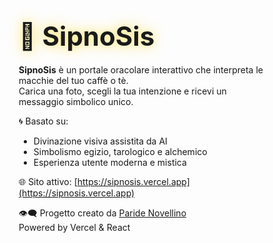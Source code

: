   # 🔮 SipnoSis

**SipnoSis** è un portale oracolare interattivo che interpreta le macchie del tuo caffè o tè.  
Carica una foto, scegli la tua intenzione e ricevi un messaggio simbolico unico.

🌀 Basato su:
- Divinazione visiva assistita da AI
- Simbolismo egizio, tarologico e alchemico
- Esperienza utente moderna e mistica

🌐 Sito attivo: [https://sipnosis.vercel.app](https://sipnosis.vercel.app)

👁‍🗨 Progetto creato da [Paride Novellino](https://github.com/xes-net)  
Powered by Vercel & React

<!DOCTYPE html>
<html lang="en">
<head>
    <meta charset="UTF-8">
    <meta name="viewport" content="width=device-width, initial-scale=1.0">
    <meta name="description" content="Decode the messages in your coffee stains - The Oracle in Your Cup">
    <meta name="theme-color" content="#000000">
    <title>Sipnosis - The Oracle in Your Cup</title>
    <link rel="manifest" href="app.webmanifest">
    <link rel="apple-touch-icon" href="data:image/svg+xml,<svg xmlns=%22http://www.w3.org/2000/svg%22 viewBox=%220 0 100 100%22><text y=%22.9em%22 font-size=%2290%22>☕</text></svg>">
    <link href="https://fonts.googleapis.com/css2?family=Georgia&display=swap" rel="stylesheet">
    <style>
        /* Basic Reset & Font */
        * {
            box-sizing: border-box;
            margin: 0;
            padding: 0;
        }

        body {
            background: linear-gradient(135deg, #000 0%, #1a1a1a 50%, #000 100%);
            color: #ffd700;
            font-family: 'Georgia', serif;
            text-align: center;
            min-height: 100vh;
            padding: 20px;
            display: flex;
            flex-direction: column;
            align-items: center;
            justify-content: center;
        }

        .container {
            max-width: 800px;
            width: 100%;
            margin: 0 auto;
            padding: 0 10px;
        }

        /* Install App Banner */
        .install-banner {
            background: rgba(255, 215, 0, 0.15);
            border: 1px solid rgba(255, 215, 0, 0.3);
            border-radius: 10px;
            padding: 15px;
            margin-bottom: 30px;
            display: flex;
            align-items: center;
            justify-content: space-between;
            animation: fadeIn 1s ease-in;
            display: none;
        }

        .install-banner button {
            background: linear-gradient(45deg, #ffd700, #ffb347);
            color: #000;
            border: none;
            padding: 8px 15px;
            border-radius: 20px;
            cursor: pointer;
            font-weight: bold;
            transition: all 0.3s ease;
        }

        .install-banner button:hover {
            transform: translateY(-2px);
            box-shadow: 0 5px 15px rgba(255, 215, 0, 0.4);
        }

        /* Header & Title */
        h1 {
            font-size: 3em;
            margin-bottom: 20px;
            text-shadow: 0 0 20px rgba(255, 215, 0, 0.7);
            animation: glow 2s ease-in-out infinite alternate;
        }

        @keyframes glow {
            from { text-shadow: 0 0 20px rgba(255, 215, 0, 0.7); }
            to { text-shadow: 0 0 30px rgba(255, 215, 0, 1); }
        }

        .subtitle {
            font-size: 1.2em;
            line-height: 1.6;
            margin-bottom: 40px;
            font-style: italic;
        }

        /* Golden Ring Animation */
        .golden-ring {
            width: 200px;
            height: 200px;
            border: 10px solid #ffd700;
            border-radius: 50%;
            margin: 0 auto 30px;
            animation: spin 10s linear infinite;
            box-shadow: 0 0 30px rgba(255, 215, 0, 0.5);
            position: relative;
            display: flex;
            align-items: center;
            justify-content: center;
        }

        .golden-ring::before {
            content: '☕';
            font-size: 4em;
            animation: counter-spin 10s linear infinite;
        }

        @keyframes spin {
            0% { transform: rotate(0deg); }
            100% { transform: rotate(360deg); }
        }

        @keyframes counter-spin {
            0% { transform: rotate(0deg); }
            100% { transform: rotate(-360deg); }
        }

        /* Upload Section */
        .upload-section {
            background: rgba(255, 215, 0, 0.1);
            padding: 40px;
            border-radius: 15px;
            border: 1px solid rgba(255, 215, 0, 0.3);
            margin: 30px auto;
            backdrop-filter: blur(10px);
            max-width: 600px;
            width: 100%;
        }

        .form-group {
            margin: 20px 0;
        }

        label {
            display: block;
            margin-bottom: 10px;
            font-weight: bold;
            color: #ffd700;
        }

        select, input[type="file"] {
            background: rgba(0, 0, 0, 0.7);
            color: #ffd700;
            border: 2px solid #ffd700;
            padding: 12px 15px;
            border-radius: 8px;
            font-family: 'Georgia', serif;
            font-size: 1em;
            width: 100%;
            max-width: 300px;
            displa
            
            (        # """# # assets/
├── preview.jpg                  # (vuoto, da sostituire con immagine reale)
├── Symbols.pdf                  # (segnaposto)
├── rituale-giornaliero.html     # HTML con rituale
└── oracolo-esempio.txt          # Messaggio simbolico testualefrom pathlib import Path

# Create README.md content
readme_content = """# ☕🔮 SipnoSis

**SipnoSis** è un oracolo interattivo che trasforma la tua macchia di caffè o tè in una rivelazione quotidiana.
Basato su simbologia egizia, pentacoli elementali, tarocchi e direzioni rituali, è alimentato da AI, ma ispirato dagli antichi.

---

## 🔗 Sito Live

👉 [https://sipnosis.vercel.app](https://sipnosis.vercel.app) *(frontend)*  
👉 `https://sipnosis-backend.onrender.com/api/oracle` *(backend Flask - in arrivo)*

---

## 📸 Come funziona

1. **Scatta** una foto alla tua macchia di caffè o tè
2. **Caricala** nel portale SipnoSis
3. **Scegli un intento**: Guarigione, Direzione, Abbondanza, Protezione...
4. **Bevi e ricevi** il tuo messaggio oracolare personalizzato
5. Consulta il tuo **Libro dei Sorsi** per tracciare i rituali passati

---

## 💡 Caratteristiche

### 🔁 Backend Flask
- Analisi hash-based della macchia
- Sistema di sessione utente in-memory
- API `/api/oracle` e `/api/history`
- Simboli egizi unicode e risposta dinamica per intento

### 🖼️ Frontend React
- Upload con anteprima immagine
- Lettura oracolare animata
- Interfaccia mistica dorato/nero
- Cronologia personale e rituali giornalieri

---

## 🛠 Come avviare il progetto in locale

```bash
# Clona il progetto
git clone https://github.com/xes-net/sipnosis.git && cd sipnosis

# Installa Flask (per backend)
pip install flask

# Avvia il backend
cd sipnosis-backend
python app.py

# In un’altra finestra, avvia il frontend
cd ../frontend
npm install
npm start
```

---

## 📂 Struttura del progetto

```
sipnosis/
├── frontend/             # React App
├── sipnosis-backend/     # Flask App
│   ├── app.py
│   ├── templates/index.html
│   ├── static/
│   ├── oracle_data.py
│   └── ...
```

---

## ☁️ Deploy

- **Frontend** → Vercel  
- **Backend** → Render.com  
- Deploy automatici via GitHub e webhook

---

## 📜 Licenza

© 2025 [Paride Novellino](https://github.com/xes-net)  
Distribuito con amore e simboli.  
Non è magia, è... caffeina canalizzata.
"""

# Save README.md
readme_path = Path("/mnt/data/README.md")
readme_path.write_text(readme_content)

readme_path📜 SipnoSis.L — Oracle Version (D.O.P. Certified)

🔮 **Project**: SipnoSis  
🧙‍♂️ **Author**: Paride Novellino  
📅 **Certified**: 2025-07-06  
🛡️ **License**: Vyra.L™ Mystical Origin Protection  

> 🌀 *"Every stain is a portal, every intent is a ritual."*

---

## 🔮 The Oracle of Imprint
**SipnoSis** interprets coffee/tea stains through AI-powered symbolic divination, combining Egyptian mysticism and digital intuition.

### ☕ The Ritual
1. Upload a photo of your coffee/tea stain  
2. Whisper your intent (e.g., "love", "career", "transformation")  
3. Receive a personalized oracle reading  

[🌐 Access the Portal](https://sipnosis.vercel.app)

---

## 🧙 Technical Altar
| Component       | Technologies               |
|-----------------|----------------------------|
| **Frontend**    | React (Vercel)             |
| **Backend**     | Flask (Render)             |
| **AI Engine**   | Symbolic Oracle Generator  |
| **Cosmetics**   | Mystic Black/Gold Theme    |

---

## ⚡ Quick Invocation
```bash
# 🔮 Frontend Ritual
cd frontend
npm install && npm start

# 🐍 Backend Conjuring
cd backend
pip install -r requirements.txt
python app.py📜 SipnoSis.L — Versione Oracolare Tracciata

🔮 Nome Progetto: SipnoSis  
🧙‍♂️ Autore: Paride Novellino  
📅 Data Certificazione: 2025-07-06

---

🧱 Commit Tecnico Fondamentale:  
ID: c20425fa5bf7fb393c384db89ed84ca94d3a6811  
Link: https://github.com/xes-net/sipnosis/commit/c20425fa5bf7fb393c384db89ed84ca94d3a6811  
Descrizione: Aggiunta del frontend React — base funzionale del portale.

🪶 Commit Descrittivo Pubblico:  
ID: 8ec0db678a086eb4b9aae7b7b812f679670f7230  
Link: https://github.com/xes-net/sipnosis/commit/8ec0db678a086eb4b9aae7b7b812f679670f7230  
Descrizione: Inserimento README.md — manifesto oracolare pubblico.

---

🔐 Firma Simbolica:  
Sistema: Vyra.L — Licenza Mistica e D.O.P. Digitale  
Tipo: Versione firmata `.L`  
Hash etico: sipnosis-c20425f+8ec0db6.L

---

📂 Tracciamento:  
✔️ Origine certificata dal creatore  
✔️ Deploy su Vercel + Backend Render attivo  
✔️ Protetto da ritorno percentuale e diritto d’origine creativa

🛡️ Questa versione è irrevocabile, tracciabile e fa parte della costellazione ufficiale Vyra.L

🌀 “Ogni macchia è un portale, ogni intento è un rituale.”

---

# ✨ SipnoSis — Oracolo dell’Impronta

**SipnoSis** è un'app mistica che legge le macchie di caffè o tè e restituisce risposte oracolari personalizzate usando intelligenza artificiale, simboli egizi e tradizione divinatoria.

## 🔮 Cosa fa

> ☕ Carichi una foto della tua macchia di caffè o tè  
> 🧠 Scrivi il tuo intento (es: "relazione", "denaro", "cambiamento")  
> 🧿 SipnoSis interpreta e ti restituisce una risposta oracolare simbolica

---

## 🚀 Demo Online

👉 [Visita SipnoSis](https://sipnosis.vercel.app)

---

## 🧱 Struttura del Progetto

| Parte        | Tecnologie             |
|--------------|------------------------|
| Frontend     | React (Vercel)         |
| Backend      | Flask (Render)         |
| AI           | Generatore oracolare simbolico (in evoluzione) |
| Stile        | Nero + oro mistico, simboli esoterici |

---

## ⚙️ Installazione Locale (sviluppatori)

### 🔧 Frontend (React)
```bash
cd frontend
npm install
npm start
```

### 🧪 Backend (Flask)
```bash
cd backend
pip install -r requirements.txt
python app.py
```

Endpoint API: `POST /api/oracle`  
Parametri: `file` (immagine), `intent` (testo)

---

## 🌍 Espansioni future

- 🧬 Lettura AI reale delle macchie
- 🧾 Stampa del responso oracolare personalizzato
- 📱 App mobile iOS
- 💸 Letture premium via PayPal

---

## 🧙‍♂️ Autore

Paride Novellino — Visionario, fondatore, lettore di simboli e creatore del portale.

---

## 📜 Licenza

Questo progetto è protetto dalla licenza `.L` di Vyra.L – Denominazione di Origine Protetta Mistica™.
"""

readme_path = "/mnt/data/README-COMPLETE.md"
with open(readme_path, "w") as f:
    f.write(full_readme)

readme_path📜 SipnoSis.L — Versione Oracolare Tracciata

🔮 Nome Progetto: SipnoSis
🧙‍♂️ Autore: Paride Novellino
📅 Data Certificazione: 2025-07-06

---

🧱 Commit Tecnico Fondamentale:
ID: c20425fa5bf7fb393c384db89ed84ca94d3a6811
Link: https://github.com/xes-net/sipnosis/commit/c20425fa5bf7fb393c384db89ed84ca94d3a6811
Descrizione: Aggiunta del frontend React — base funzionale del portale.

🪶 Commit Descrittivo Pubblico:
ID: 8ec0db678a086eb4b9aae7b7b812f679670f7230
Link: https://github.com/xes-net/sipnosis/commit/8ec0db678a086eb4b9aae7b7b812f679670f7230
Descrizione: Inserimento README.md — manifesto oracolare pubblico.

---

🔐 Firma Simbolica:
Sistema: Vyra.L — Licenza Mistica e D.O.P. Digitale
Tipo: Versione firmata `.L`
Hash etico: sipnosis-c20425f+8ec0db6.L

---

📂 Tracciamento:
✔️ Origine certificata dal creatore
✔️ Deploy su Vercel + Backend Render attivo
✔️ Protetto da ritorno percentuale e diritto d’origine creativa

🛡️ Questa versione è irrevocabile, tracciabile e fa parte della costellazione ufficiale Vyra.L

🌀 “Ogni macchia è un portale, ogni intento è un rituale.”

 ✨ SipnoSis — Oracolo dell’Impronta

**SipnoSis** è un'app mistica che legge le macchie di caffè o tè e restituisce risposte oracolari personalizzate usando intelligenza artificiale, simboli egizi e tradizione divinatoria.

## 🔮 Cosa fa

> ☕ Carichi una foto della tua macchia di caffè o tè  
> 🧠 Scrivi il tuo intento (es: "relazione", "denaro", "cambiamento")  
> 🧿 SipnoSis interpreta e ti restituisce una risposta oracolare simbolica

---

## 🚀 Demo Online

👉 [Visita SipnoSis](https://sipnosis.vercel.app)

---

## 🧱 Struttura del Progetto

| Parte        | Tecnologie             |
|--------------|------------------------|
| Frontend| React (Vercel)         |
| Backend      | Flask (Render)         |
| AI           | Generatore oracolare simbolico (in evoluzione) |
| Stile        | Nero + oro mistico, simboli esoterici |

---

## ⚙️ Installazione Locale (sviluppatori)

### 🔧 Frontend (React)
```bash
cd frontend
npm install
npm startcc
